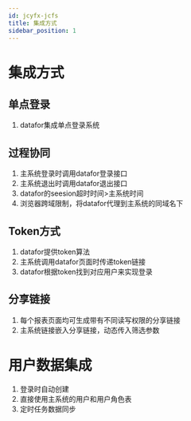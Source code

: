 ```yaml
---
id: jcyfx-jcfs
title: 集成方式
sidebar_position: 1
---
```

# 集成方式
##  单点登录
1. datafor集成单点登录系统

##  过程协同
1. 主系统登录时调用datafor登录接口
2. 主系统退出时调用datafor退出接口
3. datafor的seesion超时时间>主系统时间
4. 浏览器跨域限制，将datafor代理到主系统的同域名下

## Token方式
1. datafor提供token算法
2. 主系统调用datafor页面时传递token链接
3. datafor根据token找到对应用户来实现登录

## 分享链接
1. 每个报表页面均可生成带有不同读写权限的分享链接
2. 主系统链接嵌入分享链接，动态传入筛选参数

# 用户数据集成
1. 登录时自动创建
2. 直接使用主系统的用户和用户角色表
3. 定时任务数据同步